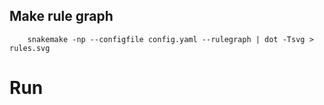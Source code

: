 
## Make rule graph
```
	snakemake -np --configfile config.yaml --rulegraph | dot -Tsvg > rules.svg
```

# Run

```
```